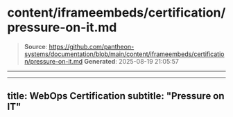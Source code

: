 # content/iframeembeds/certification/pressure-on-it.md

> **Source**: https://github.com/pantheon-systems/documentation/blob/main/content/iframeembeds/certification/pressure-on-it.md
> **Generated**: 2025-08-19 21:05:57

---

---
title: WebOps Certification
subtitle: "Pressure on IT"
---

<Partial file="certification-guide/pressure-on-it.md" />
